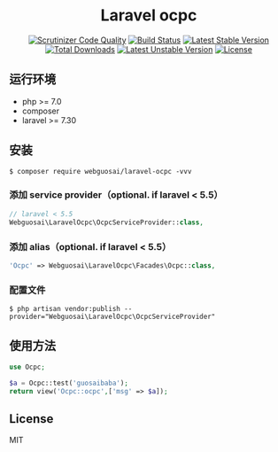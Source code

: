 <h1 align="center">Laravel ocpc</h1>

<p align="center">
<a href="https://scrutinizer-ci.com/g/webguosai/laravel-ocpc/?branch=master"><img src="https://scrutinizer-ci.com/g/webguosai/laravel-ocpc/badges/quality-score.png?b=master" alt="Scrutinizer Code Quality"></a>
<a href="https://scrutinizer-ci.com/g/webguosai/laravel-ocpc/build-status/master"><img src="https://scrutinizer-ci.com/g/webguosai/laravel-ocpc/badges/build.png?b=master" alt="Build Status"></a>
<a href="https://packagist.org/packages/webguosai/laravel-ocpc"><img src="https://poser.pugx.org/webguosai/laravel-ocpc/v/stable" alt="Latest Stable Version"></a>
<a href="https://packagist.org/packages/webguosai/laravel-ocpc"><img src="https://poser.pugx.org/webguosai/laravel-ocpc/downloads" alt="Total Downloads"></a>
<a href="https://packagist.org/packages/webguosai/laravel-ocpc"><img src="https://poser.pugx.org/webguosai/laravel-ocpc/v/unstable" alt="Latest Unstable Version"></a>
<a href="https://packagist.org/packages/webguosai/laravel-ocpc"><img src="https://poser.pugx.org/webguosai/laravel-ocpc/license" alt="License"></a>
</p>


## 运行环境

- php >= 7.0
- composer
- laravel >= 7.30

## 安装

```Shell
$ composer require webguosai/laravel-ocpc -vvv
```

### 添加 service provider（optional. if laravel < 5.5）

```PHP
// laravel < 5.5
Webguosai\LaravelOcpc\OcpcServiceProvider::class,
```

### 添加 alias（optional. if laravel < 5.5）

```PHP
'Ocpc' => Webguosai\LaravelOcpc\Facades\Ocpc::class,
```

### 配置文件

```Shell
$ php artisan vendor:publish --provider="Webguosai\LaravelOcpc\OcpcServiceProvider"
```


## 使用方法
```php
use Ocpc;

$a = Ocpc::test('guosaibaba');
return view('Ocpc::ocpc',['msg' => $a]);
```

## License

MIT
